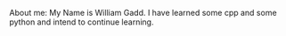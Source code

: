 About me: 
My Name is William Gadd. I have learned some cpp and some python and intend to continue learning.
